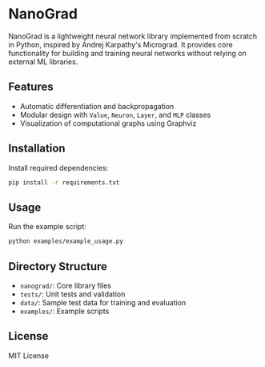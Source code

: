 
# NanoGrad

NanoGrad is a lightweight neural network library implemented from scratch in Python, inspired by Andrej Karpathy's Micrograd. 
It provides core functionality for building and training neural networks without relying on external ML libraries.

## Features
- Automatic differentiation and backpropagation
- Modular design with `Value`, `Neuron`, `Layer`, and `MLP` classes
- Visualization of computational graphs using Graphviz

## Installation
Install required dependencies:
```bash
pip install -r requirements.txt
```

## Usage
Run the example script:
```bash
python examples/example_usage.py
```

## Directory Structure
- `nanograd/`: Core library files
- `tests/`: Unit tests and validation
- `data/`: Sample test data for training and evaluation
- `examples/`: Example scripts

## License
MIT License
